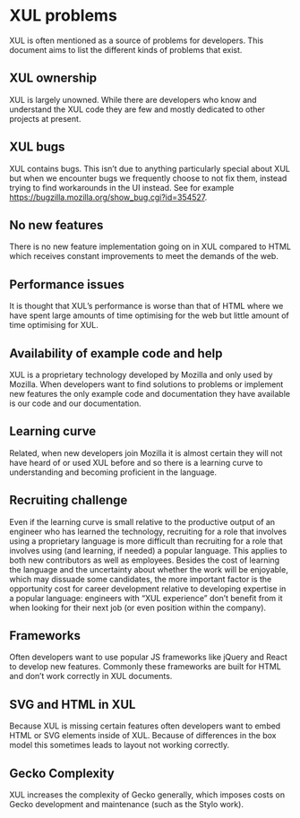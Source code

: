 # XUL problems

XUL is often mentioned as a source of problems for developers. This document
aims to list the different kinds of problems that exist.

## XUL ownership

XUL is largely unowned. While there are developers who know and understand the
XUL code they are few and mostly dedicated to other projects at present.

## XUL bugs

XUL contains bugs. This isn’t due to anything particularly special about XUL but
when we encounter bugs we frequently choose to not fix them, instead trying to
find workarounds in the UI instead. See for example
https://bugzilla.mozilla.org/show_bug.cgi?id=354527.

## No new features

There is no new feature implementation going on in XUL compared to HTML which
receives constant improvements to meet the demands of the web.

## Performance issues

It is thought that XUL’s performance is worse than that of HTML where we have spent
large amounts of time optimising for the web but little amount of time optimising
for XUL.

## Availability of example code and help

XUL is a proprietary technology developed by Mozilla and only used by Mozilla. When
developers want to find solutions to problems or implement new features the only
example code and documentation they have available is our code and our documentation.

## Learning curve

Related, when new developers join Mozilla it is almost certain they will not have
heard of or used XUL before and so there is a learning curve to understanding and
becoming proficient in the language.

## Recruiting challenge

Even if the learning curve is small relative to the productive output of an engineer
who has learned the technology, recruiting for a role that involves using a
proprietary language is more difficult than recruiting for a role that involves using
(and learning, if needed) a popular language. This applies to both new contributors
as well as employees.
Besides the cost of learning the language and the uncertainty about whether the work
will be enjoyable, which may dissuade some candidates, the more important factor is the
opportunity cost for career development relative to developing expertise in a popular
language: engineers with “XUL experience” don’t benefit from it when looking for their
next job (or even position within the company).

## Frameworks

Often developers want to use popular JS frameworks like jQuery and React to develop new
features. Commonly these frameworks are built for HTML and don’t work correctly in XUL
documents.

## SVG and HTML in XUL

Because XUL is missing certain features often developers want to embed HTML or SVG
elements inside of XUL. Because of differences in the box model this sometimes leads
to layout not working correctly.

## Gecko Complexity

XUL increases the complexity of Gecko generally, which imposes costs on Gecko
development and maintenance (such as the Stylo work).
